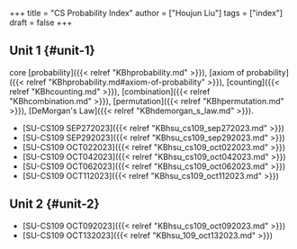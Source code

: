 +++
title = "CS Probability Index"
author = ["Houjun Liu"]
tags = ["index"]
draft = false
+++

## Unit 1 {#unit-1}

core [probability]({{< relref "KBhprobability.md" >}}), [axiom of probability]({{< relref "KBhprobability.md#axiom-of-probability" >}}), [counting]({{< relref "KBhcounting.md" >}}), [combination]({{< relref "KBhcombination.md" >}}), [permutation]({{< relref "KBhpermutation.md" >}}), [DeMorgan's Law]({{< relref "KBhdemorgan_s_law.md" >}}).

-   [SU-CS109 SEP272023]({{< relref "KBhsu_cs109_sep272023.md" >}})
-   [SU-CS109 SEP292023]({{< relref "KBhsu_cs109_sep292023.md" >}})
-   [SU-CS109 OCT022023]({{< relref "KBhsu_cs109_oct022023.md" >}})
-   [SU-CS109 OCT042023]({{< relref "KBhsu_cs109_oct042023.md" >}})
-   [SU-CS109 OCT062023]({{< relref "KBhsu_cs109_oct062023.md" >}})
-   [SU-CS109 OCT112023]({{< relref "KBhsu_cs109_oct112023.md" >}})


## Unit 2 {#unit-2}

-   [SU-CS109 OCT092023]({{< relref "KBhsu_cs109_oct092023.md" >}})
-   [SU-CS109 OCT132023]({{< relref "KBhsu_109_oct132023.md" >}})
